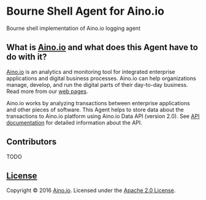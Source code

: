 # Bourne Shell Agent for Aino.io
Bourne shell implementation of Aino.io logging agent

## What is [Aino.io](http://aino.io) and what does this Agent have to do with it?

[Aino.io](http://aino.io) is an analytics and monitoring tool for integrated enterprise applications and digital business processes. Aino.io can help organizations manage, develop, and run the digital parts of their day-to-day business. Read more from our [web pages](http://aino.io).

Aino.io works by analyzing transactions between enterprise applications and other pieces of software. This Agent helps to store data about the transactions to Aino.io platform using Aino.io Data API (version 2.0). See [API documentation](http://www.aino.io/api) for detailed information about the API.

## Contributors

TODO

## [License](LICENSE)

Copyright &copy; 2016 [Aino.io](http://aino.io). Licensed under the [Apache 2.0 License](LICENSE).

